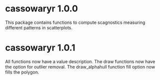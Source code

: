 # cassowaryr 1.0.0

This package contains functions to compute scagnostics measuring different patterns in scatterplots.

# cassowaryr 1.0.1

All functions now have a value description. The draw functions now have the option for outlier removal. The draw_alphahull function fill option now fills the polygon.
